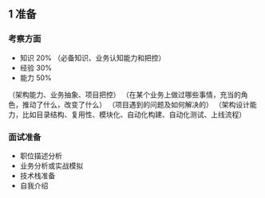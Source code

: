 ## 1 准备

### 考察方面

* 知识 20% （必备知识、业务认知能力和把控）
* 经验 30%
* 能力 50%

（架构能力、业务抽象、项目把控）
（在某个业务上做过哪些事情，充当的角色，推动了什么，改变了什么）
（项目遇到的问题及如何解决的）
（架构设计能力，比如目录结构、复用性、模块化、自动化构建、自动化测试、上线流程）

### 面试准备

* 职位描述分析
* 业务分析或实战模拟
* 技术栈准备
* 自我介绍